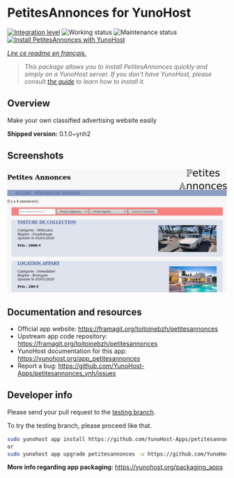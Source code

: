 <!--
N.B.: This README was automatically generated by https://github.com/YunoHost/apps/tree/master/tools/README-generator
It shall NOT be edited by hand.
-->

# PetitesAnnonces for YunoHost

[![Integration level](https://dash.yunohost.org/integration/petitesannonces.svg)](https://dash.yunohost.org/appci/app/petitesannonces) ![Working status](https://ci-apps.yunohost.org/ci/badges/petitesannonces.status.svg) ![Maintenance status](https://ci-apps.yunohost.org/ci/badges/petitesannonces.maintain.svg)  
[![Install PetitesAnnonces with YunoHost](https://install-app.yunohost.org/install-with-yunohost.svg)](https://install-app.yunohost.org/?app=petitesannonces)

*[Lire ce readme en français.](./README_fr.md)*

> *This package allows you to install PetitesAnnonces quickly and simply on a YunoHost server.
If you don't have YunoHost, please consult [the guide](https://yunohost.org/#/install) to learn how to install it.*

## Overview

Make your own classified advertising website easily

**Shipped version:** 0.1.0~ynh2


## Screenshots

![Screenshot of PetitesAnnonces](./doc/screenshots/demo.png)

## Documentation and resources

* Official app website: <https://framagit.org/toitoinebzh/petitesannonces>
* Upstream app code repository: <https://framagit.org/toitoinebzh/petitesannonces>
* YunoHost documentation for this app: <https://yunohost.org/app_petitesannonces>
* Report a bug: <https://github.com/YunoHost-Apps/petitesannonces_ynh/issues>

## Developer info

Please send your pull request to the [testing branch](https://github.com/YunoHost-Apps/petitesannonces_ynh/tree/testing).

To try the testing branch, please proceed like that.

``` bash
sudo yunohost app install https://github.com/YunoHost-Apps/petitesannonces_ynh/tree/testing --debug
or
sudo yunohost app upgrade petitesannonces -u https://github.com/YunoHost-Apps/petitesannonces_ynh/tree/testing --debug
```

**More info regarding app packaging:** <https://yunohost.org/packaging_apps>
